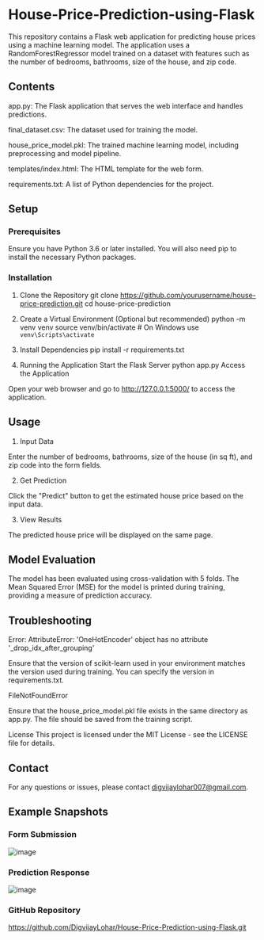 # House-Price-Prediction-using-Flask

This repository contains a Flask web application for predicting house prices using a machine learning model. The application uses a RandomForestRegressor model trained on a dataset with features such as the number of bedrooms, bathrooms, size of the house, and zip code.

## Contents
app.py: The Flask application that serves the web interface and handles predictions.

final_dataset.csv: The dataset used for training the model.

house_price_model.pkl: The trained machine learning model, including preprocessing and model pipeline.

templates/index.html: The HTML template for the web form.

requirements.txt: A list of Python dependencies for the project.

## Setup
### Prerequisites
Ensure you have Python 3.6 or later installed. You will also need pip to install the necessary Python packages.

### Installation
1. Clone the Repository
git clone https://github.com/yourusername/house-price-prediction.git
cd house-price-prediction

2. Create a Virtual Environment (Optional but recommended)
python -m venv venv
source venv/bin/activate  # On Windows use `venv\Scripts\activate`

3. Install Dependencies
pip install -r requirements.txt
4. Running the Application
Start the Flask Server
python app.py
Access the Application

Open your web browser and go to http://127.0.0.1:5000/ to access the application.

## Usage
1. Input Data

Enter the number of bedrooms, bathrooms, size of the house (in sq ft), and zip code into the form fields.

2. Get Prediction

Click the "Predict" button to get the estimated house price based on the input data.

3. View Results

The predicted house price will be displayed on the same page.

## Model Evaluation
The model has been evaluated using cross-validation with 5 folds. The Mean Squared Error (MSE) for the model is printed during training, providing a measure of prediction accuracy.

## Troubleshooting
Error: AttributeError: 'OneHotEncoder' object has no attribute '_drop_idx_after_grouping'

Ensure that the version of scikit-learn used in your environment matches the version used during training. You can specify the version in requirements.txt.

FileNotFoundError

Ensure that the house_price_model.pkl file exists in the same directory as app.py. The file should be saved from the training script.

License
This project is licensed under the MIT License - see the LICENSE file for details.

## Contact
For any questions or issues, please contact digvijaylohar007@gmail.com.

## Example Snapshots
### Form Submission
![image](https://github.com/user-attachments/assets/6797c4f3-6e0a-4fa4-8623-d981ba80e200)


### Prediction Response

![image](https://github.com/user-attachments/assets/a2c5cbb5-830d-4ac4-be3e-86e255b3c8bc)

### GitHub Repository

https://github.com/DigvijayLohar/House-Price-Prediction-using-Flask.git

